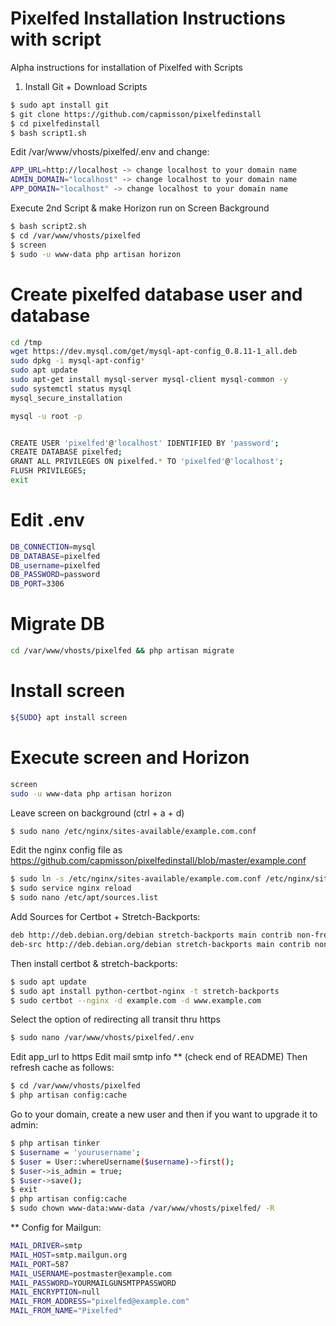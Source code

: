 # Pixelfed Installation Instructions with script

Alpha instructions for installation of Pixelfed with Scripts

1. Install Git + Download Scripts
```sh
$ sudo apt install git
$ git clone https://github.com/capmisson/pixelfedinstall
$ cd pixelfedinstall
$ bash script1.sh
```

Edit /var/www/vhosts/pixelfed/.env and change:
```sh
APP_URL=http://localhost -> change localhost to your domain name
ADMIN_DOMAIN="localhost" -> change localhost to your domain name
APP_DOMAIN="localhost" -> change localhost to your domain name
```

Execute 2nd Script & make Horizon run on Screen Background
```sh
$ bash script2.sh
$ cd /var/www/vhosts/pixelfed
$ screen
$ sudo -u www-data php artisan horizon
```

# Create pixelfed database user and database
```sh
cd /tmp
wget https://dev.mysql.com/get/mysql-apt-config_0.8.11-1_all.deb
sudo dpkg -i mysql-apt-config* 
sudo apt update 
sudo apt-get install mysql-server mysql-client mysql-common -y
sudo systemctl status mysql 
mysql_secure_installation 

mysql -u root -p 


CREATE USER 'pixelfed'@'localhost' IDENTIFIED BY 'password'; 
CREATE DATABASE pixelfed; 
GRANT ALL PRIVILEGES ON pixelfed.* TO 'pixelfed'@'localhost'; 
FLUSH PRIVILEGES;  
exit
```

# Edit .env
```sh
DB_CONNECTION=mysql
DB_DATABASE=pixelfed
DB_username=pixelfed
DB_PASSWORD=password
DB_PORT=3306
```
# Migrate DB
```sh
cd /var/www/vhosts/pixelfed && php artisan migrate
```
# Install screen
```sh
${SUDO} apt install screen
```

# Execute screen and Horizon
```sh
screen
sudo -u www-data php artisan horizon
```

Leave screen on background (ctrl + a + d)
```sh
$ sudo nano /etc/nginx/sites-available/example.com.conf

```

Edit the nginx config file as https://github.com/capmisson/pixelfedinstall/blob/master/example.conf

```sh
$ sudo ln -s /etc/nginx/sites-available/example.com.conf /etc/nginx/sites-enabled/
$ sudo service nginx reload
$ sudo nano /etc/apt/sources.list
```

Add Sources for Certbot + Stretch-Backports:
```sh
deb http://deb.debian.org/debian stretch-backports main contrib non-free
deb-src http://deb.debian.org/debian stretch-backports main contrib non-free
```

Then install certbot & stretch-backports:
```sh
$ sudo apt update
$ sudo apt install python-certbot-nginx -t stretch-backports
$ sudo certbot --nginx -d example.com -d www.example.com
```
Select the option of redirecting all transit thru https

```sh
$ sudo nano /var/www/vhosts/pixelfed/.env
```

Edit app_url to https
Edit mail smtp info ** (check end of README)
Then refresh cache as follows:
```sh
$ cd /var/www/vhosts/pixelfed
$ php artisan config:cache
```

Go to your domain, create a new user and then if you want to upgrade it to admin:
```sh
$ php artisan tinker
$ $username = 'yourusername';
$ $user = User::whereUsername($username)->first();
$ $user->is_admin = true;
$ $user->save();
$ exit
$ php artisan config:cache
$ sudo chown www-data:www-data /var/www/vhosts/pixelfed/ -R
```

** Config for Mailgun:
```sh
MAIL_DRIVER=smtp
MAIL_HOST=smtp.mailgun.org
MAIL_PORT=587 
MAIL_USERNAME=postmaster@example.com
MAIL_PASSWORD=YOURMAILGUNSMTPPASSWORD
MAIL_ENCRYPTION=null
MAIL_FROM_ADDRESS="pixelfed@example.com"
MAIL_FROM_NAME="Pixelfed"
```
